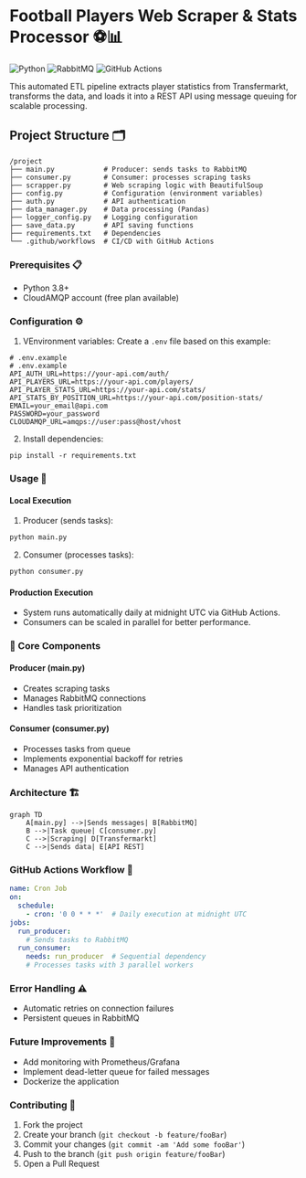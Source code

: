 # Football Players Web Scraper & Stats Processor ⚽📊

![Python](https://img.shields.io/badge/python-3.8%2B-blue)
![RabbitMQ](https://img.shields.io/badge/RabbitMQ-3.9%2B-orange)
![GitHub Actions](https://img.shields.io/badge/GitHub_Actions-enabled-green)

This automated ETL pipeline extracts player statistics from Transfermarkt, transforms the data, and loads it into a REST API using message queuing for scalable processing.

## Project Structure 🗂️

```plaintext
/project
├── main.py            # Producer: sends tasks to RabbitMQ
├── consumer.py        # Consumer: processes scraping tasks
├── scrapper.py        # Web scraping logic with BeautifulSoup
├── config.py          # Configuration (environment variables)
├── auth.py            # API authentication
├── data_manager.py    # Data processing (Pandas)
├── logger_config.py   # Logging configuration
├── save_data.py       # API saving functions
├── requirements.txt   # Dependencies
└── .github/workflows  # CI/CD with GitHub Actions
```
### Prerequisites 📋

* Python 3.8+
* CloudAMQP account (free plan available)

### Configuration ⚙️

1.  VEnvironment variables: Create a ```.env``` file based on this example:
```plaintext
# .env.example
# .env.example
API_AUTH_URL=https://your-api.com/auth/
API_PLAYERS_URL=https://your-api.com/players/
API_PLAYER_STATS_URL=https://your-api.com/stats/
API_STATS_BY_POSITION_URL=https://your-api.com/position-stats/
EMAIL=your_email@api.com
PASSWORD=your_password
CLOUDAMQP_URL=amqps://user:pass@host/vhost
```
2. Install dependencies:
```pip 
pip install -r requirements.txt
```

### Usage 🚀
#### Local Execution
1. Producer (sends tasks):
```bash
python main.py
```
2. Consumer (processes tasks):
```bash
python consumer.py
```
#### Production Execution
* System runs automatically daily at midnight UTC via GitHub Actions.
* Consumers can be scaled in parallel for better performance.

### 🧩 Core Components
#### Producer (main.py)
* Creates scraping tasks
* Manages RabbitMQ connections
* Handles task prioritization

#### Consumer (consumer.py)
* Processes tasks from queue
* Implements exponential backoff for retries
* Manages API authentication

### Architecture 🏗️
```mermaid
graph TD
    A[main.py] -->|Sends messages| B[RabbitMQ]
    B -->|Task queue| C[consumer.py]
    C -->|Scraping| D[Transfermarkt]
    C -->|Sends data| E[API REST]
```
### GitHub Actions Workflow 🤖
```yaml
name: Cron Job
on:
  schedule:
    - cron: '0 0 * * *'  # Daily execution at midnight UTC
jobs:
  run_producer:
    # Sends tasks to RabbitMQ
  run_consumer:
    needs: run_producer  # Sequential dependency
    # Processes tasks with 3 parallel workers
```
### Error Handling ⚠️
* Automatic retries on connection failures
* Persistent queues in RabbitMQ

### Future Improvements 🔮
* Add monitoring with Prometheus/Grafana
* Implement dead-letter queue for failed messages
* Dockerize the application

### Contributing 🤝
1. Fork the project
2. Create your branch (```git checkout -b feature/fooBar```)
3. Commit your changes (```git commit -am 'Add some fooBar'```)
4. Push to the branch (```git push origin feature/fooBar```)
5. Open a Pull Request
